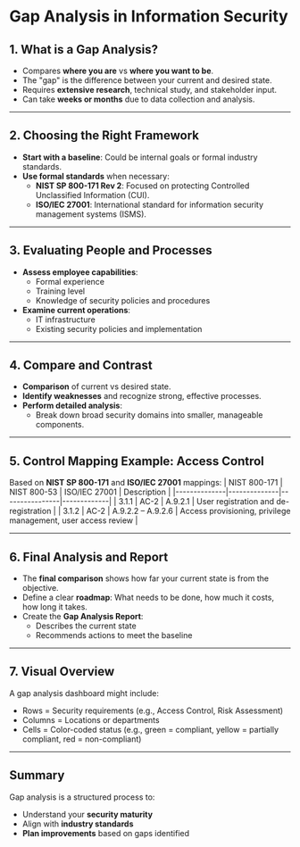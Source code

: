 #  Gap Analysis in Information Security

## 1. What is a Gap Analysis?
- Compares **where you are** vs **where you want to be**.
- The "gap" is the difference between your current and desired state.
- Requires **extensive research**, technical study, and stakeholder input.
- Can take **weeks or months** due to data collection and analysis.

---

## 2. Choosing the Right Framework
- **Start with a baseline**: Could be internal goals or formal industry standards.
- **Use formal standards** when necessary:
  - **NIST SP 800-171 Rev 2**: Focused on protecting Controlled Unclassified Information (CUI).
  - **ISO/IEC 27001**: International standard for information security management systems (ISMS).

---

## 3. Evaluating People and Processes
- **Assess employee capabilities**:
  - Formal experience
  - Training level
  - Knowledge of security policies and procedures
- **Examine current operations**:
  - IT infrastructure
  - Existing security policies and implementation

---

## 4. Compare and Contrast
- **Comparison** of current vs desired state.
- **Identify weaknesses** and recognize strong, effective processes.
- **Perform detailed analysis**:
  - Break down broad security domains into smaller, manageable components.

---

## 5. Control Mapping Example: Access Control
Based on **NIST SP 800-171** and **ISO/IEC 27001** mappings:
| NIST 800-171 | NIST 800-53 | ISO/IEC 27001 | Description |
|--------------|--------------|----------------|-------------|
| 3.1.1 | AC-2 | A.9.2.1 | User registration and de-registration |
| 3.1.2 | AC-2 | A.9.2.2 – A.9.2.6 | Access provisioning, privilege management, user access review |

---

## 6. Final Analysis and Report
- The **final comparison** shows how far your current state is from the objective.
- Define a clear **roadmap**: What needs to be done, how much it costs, how long it takes.
- Create the **Gap Analysis Report**:
  - Describes the current state
  - Recommends actions to meet the baseline

---

## 7. Visual Overview
A gap analysis dashboard might include:
- Rows = Security requirements (e.g., Access Control, Risk Assessment)
- Columns = Locations or departments
- Cells = Color-coded status (e.g., green = compliant, yellow = partially compliant, red = non-compliant)

---

## Summary
Gap analysis is a structured process to:
- Understand your **security maturity**
- Align with **industry standards**
- **Plan improvements** based on gaps identified
